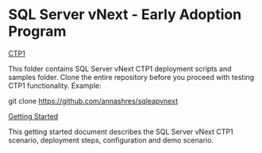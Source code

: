 # SQL Server vNext - Early Adoption Program

[CTP1](ctp1)

This folder contains SQL Server vNext CTP1 deployment scripts and samples folder. Clone the entire repository before you proceed with testing CTP1 functionality. Example:

git clone https://github.com/annashres/sqleapvnext

[Getting Started](ctp1\getting-started.docx)

This getting started document describes the SQL Server vNext CTP1 scenario, deployment steps, configuration and demo scenario.
